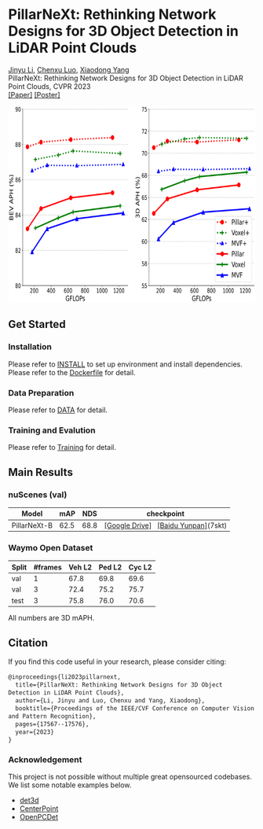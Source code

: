 # PillarNeXt: Rethinking Network Designs for 3D Object Detection in LiDAR Point Clouds


[Jinyu Li](), [Chenxu Luo](https://chenxuluo.github.io/), [Xiaodong Yang](https://xiaodongyang.org/) <br>
PillarNeXt: Rethinking Network Designs for 3D Object Detection in LiDAR Point Clouds, CVPR 2023 <br>
[[Paper]](https://arxiv.org/pdf/2305.04925.pdf) [[Poster]]() 

<p align="left"> 
 <img src='docs/teaser_figure.png' height="400px"/> 
</p>

## Get Started

### Installation
Please refer to [INSTALL](docs/INSTALL.md) to set up environment and install dependencies. Please refer to the [Dockerfile](docker/Dockerfile) for detail.

### Data Preparation
Please refer to [DATA](docs/DATA.md) for detail. 

### Training and Evalution 
Please refer to [Training](docs/Training.md) for detail.


## Main Results
### nuScenes (val)
| Model |  mAP  |  NDS | checkpoint
| ------| -----| ---- | -------------|
 | PillarNeXt-B| 62.5 | 68.8	 | [[Google Drive]](https://drive.google.com/file/d/16abCgt-yhRGnYHQ7M259yGMO0IRYpZ8o/view?usp=drive_link)  &nbsp;&nbsp;[[Baidu Yunpan]](https://pan.baidu.com/s/1TRsjgN1ys5-mAxM70l4hog?pwd=7skt)(7skt)

### Waymo Open Dataset 
|Split | #frames | Veh L2 | Ped L2 | Cyc L2 | 
| ---------| ---------|---------|---------|---------|
| val | 1 | 67.8 | 69.8 | 69.6|
| val | 3| 72.4 | 75.2 | 75.7 |
| test| 3 | 75.8 | 76.0 | 70.6 |

All numbers are 3D mAPH. 


## Citation
 If you find this code useful in your research, please consider citing:
```
@inproceedings{li2023pillarnext,
  title={PillarNeXt: Rethinking Network Designs for 3D Object Detection in LiDAR Point Clouds},
  author={Li, Jinyu and Luo, Chenxu and Yang, Xiaodong},
  booktitle={Proceedings of the IEEE/CVF Conference on Computer Vision and Pattern Recognition},
  pages={17567--17576},
  year={2023}
}
```

### Acknowledgement
This project is not possible without multiple great opensourced codebases. We list some notable examples below.
* [det3d](https://github.com/poodarchu/Det3D)
* [CenterPoint](https://github.com/tianweiy/CenterPoint)
* [OpenPCDet](https://github.com/open-mmlab/OpenPCDet)
